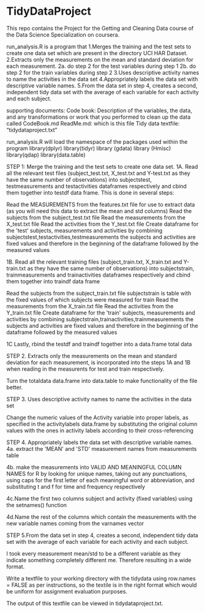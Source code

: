 TidyDataProject
===============

This repo contains the Project for the Getting and Cleaning Data course of the Data Science Specialization on coursera.

run_analysis.R is a program that
1.Merges the training and the test sets to create one data set which are present in the directory UCI HAR Dataset.
2.Extracts only the measurements on the mean and standard deviation for each measurement.
2a. do step 2 for the test variables during step 1
2b. do step 2 for the train variables during step 2
3.Uses descriptive activity names to name the activities in the data set
4.Appropriately labels the data set with descriptive variable names. 
5.From the data set in step 4, creates a second, independent tidy data set with the average of each variable for each activity and each subject.

supporting documents:
Code book: Description of the variables, the data, and any transformations or work that you performed to clean up the data called CodeBook.md
ReadMe.md: which is this file
Tidy data textfile:  “tidydataproject.txt”

run_analysis.R will load the namespace of the packages used within the program
library(dplyr)
library(tidyr)
library (gdata)
library (Hmisc)
library(qdap)
library(data.table)

STEP 1: Merge the training and the test sets to create one data set.
1A. Read all the relevant test files (subject_test.txt, X_test.txt and Y-test.txt  as they have the same number of observations) into subjectstest, testmeasurements and testactivities dataframes respectively and cbind them together into testdf data frame. This is done in several steps:

Read the MEASUREMENTS from the features.txt file for use to extract data (as you will need this data to extract the mean and std columns)
Read the subjects from the subject_test.txt file
Read the measurements from the X_test.txt file
Read the activities from the Y_test.txt file
Create dataframe for the 'test' subjects, measurements and activities by combining subjectstest,testactivities,testmeasurements the subjects and activities are fixed values and therefore in the beginning of the dataframe followed by the measured values


1B. Read all the relevant training files (subject_train.txt, X_train.txt and Y-train.txt  as they have the same number of observations)
into subjectstrain, trainmeasurements and trainactivities dataframes respectively and cbind them together into traindf data frame

Read the subjects from the subject_train.txt file subjectstrain is table with the fixed values of which subjects were measured for train
Read the measurements from the X_train.txt file
Read the activities from the Y_train.txt file
Create dataframe for the 'train' subjects, measurements and activities by combining subjectstrain,trainactivities,trainmeasurements the subjects and activities are fixed values and therefore in the beginning of the dataframe followed by the measured values

1C Lastly, rbind the testdf and traindf together into a data.frame total data


STEP 2. Extracts only the measurements on the mean and standard deviation for each measurement, is incorporated into the steps 1A and 1B when reading in the measurents for test and train respectively.

Turn the totaldata data.frame into data.table to make functionality of the file better.


STEP 3. Uses descriptive activity names to name the activities in the data set

Change the numeric values of the Activity variable into proper labels, as specified in the activitylabels data.frame by  substituting the original column values with the ones in activity labels according to their cross-referencing

STEP 4. Appropriately labels the data set with descriptive variable names. 
4a. extract the 'MEAN' and 'STD' measurement names from measurements table

4b. make the measurements into VALID AND MEANINGFUL COLUMN NAMES for R
by looking for unique names, taking out any punctuations, using caps for the first letter of each meaningful word or abbreviation, and substituting t and f for time and frequency respectively

4c.Name the first two columns subject and activity (fixed variables) using the setnames() function

4d.Name the rest of the columns which contain the measurements with the new variable names coming from the varnames vector


STEP 5.From the data set in step 4, creates a second, independent tidy data set 
with the average of each variable for each activity and each subject.

I took every measurement mean/std to be a different variable as they indicate something completely different me. Therefore resulting in a wide format.

Write a textfile to your working directory with the tidydata using row.names = FALSE as per instructions, so the textile is in the right format which would be uniform for assignment evaluation purposes.

The output of this textfile can be viewed in tidydataproject.txt.

